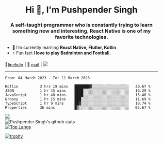 <h1 align="center">Hi 👋, I'm Pushpender Singh</h1>
<h3 align="center">A self-taught programmer who is constantly trying to learn something new and interesting. React Native is one of my favorite technologies.</h3>

- 🌱 I’m currently learning **React Native, Flutter, Kotlin**
- ⚡ Fun fact **I love to play Badminton and Football.**

👔[linekdin](https://www.linkedin.com/in/pushpender-singh-240061202/) | 📧 [mail](mailto:pushpendersingh.ps@proton.me) | ![](https://komarev.com/ghpvc/?username=pushpender-singh-ap&color=blue)


---

<!--START_SECTION:waka-->

```text
From: 04 March 2023 - To: 11 March 2023

Kotlin          3 hrs 19 mins   ███████▓░░░░░░░░░░░░░░░░░   30.67 %
JSON            1 hr 45 mins    ████░░░░░░░░░░░░░░░░░░░░░   16.29 %
JavaScript      1 hr 40 mins    ████░░░░░░░░░░░░░░░░░░░░░   15.46 %
Groovy          1 hr 15 mins    ███░░░░░░░░░░░░░░░░░░░░░░   11.69 %
TypeScript      1 hr 9 mins     ██▓░░░░░░░░░░░░░░░░░░░░░░   10.74 %
Properties      36 mins         █▒░░░░░░░░░░░░░░░░░░░░░░░   05.67 %
```

<!--END_SECTION:waka-->

<img align="left" src="https://github-readme-streak-stats.herokuapp.com/?user=pushpender-singh-ap&theme=dark" /></br>
![Pushpender Singh's github stats](https://github-readme-stats.vercel.app/api?username=pushpender-singh-ap&show_icons=true&theme=radical&count_private=true)</br>
[![Top Langs](https://github-readme-stats.vercel.app/api/top-langs/?username=pushpender-singh-ap&theme=radical)](https://github.com/pushpender-singh-ap/github-readme-stats)

[![trophy](https://github-profile-trophy.vercel.app/?username=pushpender-singh-ap&theme=radical)](https://github.com/pushpender-singh-ap/pushpender-singh-ap)
